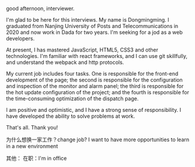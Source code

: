 good afternoon, interviewer.

I'm glad to be here for this interviews. My name is Dongmingming. I graduated from Nanjing University of Posts and Telecommunications in 2020 and now work in Dada for two years. I'm seeking for a jod as a web developers.

At present, I has mastered JavaScript, HTML5, CSS3 and other technologies. I'm familiar with react frameworks, and I can  use git skillfully, and understand the webpack and http protocols.

My current job includes four tasks. 
One is responsible for the front-end development of the page; 
the second is responsible for the configuration and inspection of the monitor and alarm panel; 
the third is responsible for the hot update configuration of the project; 
and the fourth is responsible for the time-consuming optimization of the dispatch page.

I am positive and optimistic, and I have a strong sense of responsibility. I have developed the ability to solve problems at work. 

That's all. Thank you!

为什么想换一家工作？change job?
I want to have more opportunities to learn in a new environment


其他：
在职：I'm in office







